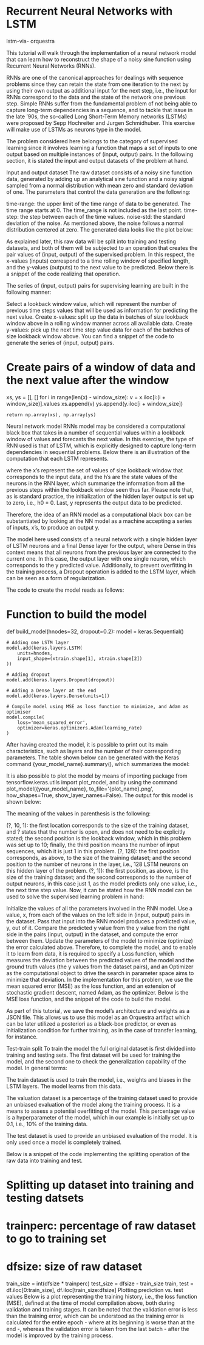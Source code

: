 # Recurrent Neural Networks with LSTM
lstm-via- orquestra

This tutorial will walk through the implementation of a neural network model that can learn how to reconstruct the shape of a noisy sine function using Recurrent Neural Networks (RNNs).

RNNs are one of the canonical approaches for dealings with sequence problems since they can retain the state from one iteration to the next by using their own output as additional input for the next step, i.e., the input for RNNs correspond to the data and the state of the network one previous step. Simple RNNs suffer from the fundamental problem of not being able to capture long-term dependencies in a sequence, and to tackle that issue in the late ’90s, the so-called Long Short-Term Memory networks (LSTMs) were proposed by Sepp Hochreiter and Jurgen Schmidhuber. This exercise will make use of LSTMs as neurons type in the model.

The problem considered here belongs to the category of supervised learning since it involves learning a function that maps a set of inputs to one output based on multiple instances of (input, output) pairs. In the following section, it is stated the input and output datasets of the problem at hand.

Input and output dataset
The raw dataset consists of a noisy sine function data, generated by adding up an analytical sine function and a noisy signal sampled from a normal distribution with mean zero and standard deviation of one. The parameters that control the data generation are the following:

time-range: the upper limit of the time range of data to be generated. The time range starts at 0. The time_range is not included as the last point.
time-step: the step between each of the time values.
noise-std: the standard deviation of the noise. As mentioned above, the noise follows a normal distribution centered at zero.
The generated data looks like the plot below:



As explained later, this raw data will be split into training and testing datasets, and both of them will be subjected to an operation that creates the pair values of (input, output) of the supervised problem. In this respect, the x-values (inputs) correspond to a time rolling window of specified length, and the y-values (outputs) to the next value to be predicted. Below there is a snippet of the code realizing that operation.

The series of (input, output) pairs for supervising learning are built in the following manner:

Select a lookback window value, which will represent the number of previous time steps values that will be used as information for predicting the next value.
Create x-values: split up the data in batches of size lookback window above in a rolling window manner across all available data.
Create y-values: pick up the next time step value data for each of the batches of size lookback window above.
You can find a snippet of the code to generate the series of (input, output) pairs.


  # Create pairs of a window of data and the next value after the window
  xs, ys = [], []
  for i in range(len(x) - window_size):
      v = x.iloc[i:(i + window_size)].values
      xs.append(v)
      ys.append(y.iloc[i + window_size])

    return np.array(xs), np.array(ys)
Neural network model
RNNs model may be considered a computational black box that takes in a number of sequential values within a lookback window of values and forecasts the next value. In this exercise, the type of RNN used is that of LSTM, which is explicitly designed to capture long-term dependencies in sequential problems. Below there is an illustration of the computation that each LSTM represents.



where the x’s represent the set of values of size lookback window that corresponds to the input data, and the h’s are the state values of the neurons in the RNN layer, which summarize the information from all the previous steps within the lookback window seen thus far. Please note that, as is standard practice, the initialization of the hidden layer output is set up to zero, i.e., h0 = 0. Last, y represents the output data to be predicted.

Therefore, the idea of an RNN model as a computational black box can be substantiated by looking at the NN model as a machine accepting a series of inputs, x’s, to produce an output y.

The model here used consists of a neural network with a single hidden layer of LSTM neurons and a final Dense layer for the output, where Dense in this context means that all neurons from the previous layer are connected to the current one. In this case, the output layer with one single neuron, which corresponds to the y predicted value. Additionally, to prevent overfitting in the training process, a Dropout operation is added to the LSTM layer, which can be seen as a form of regularization.

The code to create the model reads as follows:

# Function to build the model
def build_model(hnodes=32, dropout=0.2):
    model = keras.Sequential()

    # Adding one LSTM layer
    model.add(keras.layers.LSTM(
        units=hnodes,
        input_shape=(xtrain.shape[1], xtrain.shape[2])
    ))

    # Adding dropout
    model.add(keras.layers.Dropout(dropout))

    # Adding a Dense layer at the end
    model.add(keras.layers.Dense(units=1))

    # Compile model using MSE as loss function to minimize, and Adam as optimiser
    model.compile(
        loss='mean_squared_error',
        optimizer=keras.optimizers.Adam(learning_rate)
    )
After having created the model, it is possible to print out its main characteristics, such as layers and the number of their corresponding parameters. The table shown below can be generated with the Keras command {your_model_name}.summary(), which summarizes the model:



It is also possible to plot the model by means of importing package from tensorflow.keras.utils import plot_model, and by using the command plot_model({your_model_name}, to_file='{plot_name}.png', how_shapes=True, show_layer_names=False). The output for this model is shown below:



The meaning of the values in parenthesis is the following:

(?, 10, 1): the first location corresponds to the size of the training dataset, and ? states that the number is open, and does not need to be explicitly stated; the second position is the lookback window, which in this problem was set up to 10; finally, the third position means the number of input sequences, which it is just 1 in this problem.
(?, 128): the first position corresponds, as above, to the size of the training dataset; and the second position to the number of neurons in the layer, i.e., 128 LSTM neurons on this hidden layer of the problem.
(?, 1)): the first position, as above, is the size of the training dataset; and the second corresponds to the number of output neurons, in this case just 1, as the model predicts only one value, i.e., the next time step value.
Now, it can be stated how the RNN model can be used to solve the supervised learning problem in hand:

Initialize the values of all the parameters involved in the RNN model.
Use a value, x, from each of the values on the left side in (input, output) pairs in the dataset.
Pass that input into the RNN model produces a predicted value, y, out of it.
Compare the predicted y value from the y value from the right side in the pairs (input, output) in the dataset, and compute the error between them.
Update the parameters of the model to minimize (optimize) the error calculated above.
Therefore, to complete the model, and to enable it to learn from data, it is required to specify a Loss function, which measures the deviation between the predicted values of the model and the ground truth values (the y values from the dataset pairs), and an Optimizer as the computational object to drive the search in parameter space aims to minimize that deviation. In the implementation for this problem, we use the mean squared error (MSE) as the loss function, and an extension of stochastic gradient descent, named Adam, as the optimizer. Below is the MSE loss function, and the snippet of the code to build the model.



As part of this tutorial, we save the model’s architecture and weights as a JSON file. This allows us to use this model as an Orquestra artifact which can be later utilized a posteriori as a black-box predictor, or even as initialization condition for further training, as in the case of transfer learning, for instance.

Test-train split
To train the model the full original dataset is first divided into training and testing sets. The first dataset will be used for training the model, and the second one to check the generalization capability of the model. In general terms:

The train dataset is used to train the model, i.e., weights and biases in the LSTM layers. The model learns from this data.

The valuation dataset is a percentage of the training dataset used to provide an unbiased evaluation of the model along the training process. It is a means to assess a potential overfitting of the model. This percentage value is a hyperparameter of the model, which in our example is initially set up to 0.1, i.e., 10% of the training data.

The test dataset is used to provide an unbiased evaluation of the model. It is only used once a model is completely trained.



Below is a snippet of the code implementing the splitting operation of the raw data into training and test.

# Splitting up dataset into training and testing datsets
#   trainperc: percentage of raw dataset to go to training set
#   dfsize: size of raw dataset
train_size = int(dfsize * trainperc)
test_size = dfsize - train_size
train, test = df.iloc[0:train_size], df.iloc[train_size:dfsize]
Plotting prediction vs. test values
Below is a plot representing the training history, i.e., the loss function (MSE), defined at the time of model compilation above, both during validation and training stages. It can be noted that the validation error is less than the training error, which can be understood as the training error is calculated for the entire epoch - where at its beginning is worse than at the end -, whereas the validation error is taken from the last batch - after the model is improved by the training process.

